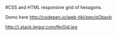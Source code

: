 #CSS and HTML responsive grid of hexagons.

Demo here  http://codepen.io/web-tiki/pen/qObavb

http://i.stack.imgur.com/NyGjd.jpg
